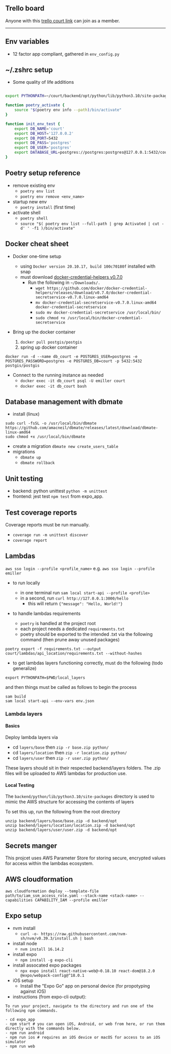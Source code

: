 ## Trello board

Anyone with this [trello court link](https://trello.com/invite/b/oS5Fz6bN/ATTI19c9e6c96c15131570252a4aa7a76f805C031F15/court) can join as a member.

---

## Env variables

- 12 factor app compliant, gathered in `env_config.py`


## ~/.zshrc setup

- Some quality of life additions
```bash

export PYTHONPATH=~/court/backend/opt/python/lib/python3.10/site-packages/:$PYTHONPATH

function poetry_activate {
    source "$(poetry env info --path)/bin/activate"
}

function init_env_test {
    export DB_NAME='court'
    export DB_HOST='127.0.0.2'
    export DB_PORT=5432
    export DB_PASS='postgres'
    export DB_USER='postgres'
    export DATABASE_URL=postgres://postgres:postgres@127.0.0.1:5432/court?sslmode=disable
}
```


## Poetry setup reference

- remove existing env
    - `poetry env list`
    - `poetry env remove <env_name>`
- startup new env
    - `poetry install` (first time)
- activate shell
    - `poetry shell`
    - `source "$( poetry env list --full-path | grep Activated | cut -d' ' -f1 )/bin/activate"`


## Docker cheat sheet

- Docker one-time setup
    - using `Docker version 20.10.17, build 100c70180f` installed with snap
    - must download [docker-credential-helpers v0.7.0](https://github.com/docker/docker-credential-helpers/releases)
        - Run the following in `~/Downloads/.`
            - `wget https://github.com/docker/docker-credential-helpers/releases/download/v0.7.0/docker-credential-secretservice-v0.7.0.linux-amd64`
            - `mv docker-credential-secretservice-v0.7.0.linux-amd64 docker-credential-secretservice`
            - `sudo mv docker-credential-secretservice /usr/local/bin/`
            - `sudo chmod +x /usr/local/bin/docker-credential-secretservice`

- Bring up the docker container
    1. `docker pull postgis/postgis`
    2. spring up docker container

```
docker run -d --name db_court -e POSTGRES_USER=postgres -e POSTGRES_PASSWORD=postgres -e POSTGRES_DB=court -p 5432:5432 postgis/postgis
```

- Connect to the running instance as needed
    - `docker exec -it db_court psql -U emiller court`
    - `docker exec -it db_court bash`


## Database management with dbmate

- install (linux)
```
sudo curl -fsSL -o /usr/local/bin/dbmate https://github.com/amacneil/dbmate/releases/latest/download/dbmate-linux-amd64
sudo chmod +x /usr/local/bin/dbmate
```
- create a migration `dbmate new create_users_table`
- migrations
    - `dbmate up`
    - `dbmate rollback`


## Unit testing

- backend: python unittest `python -m unittest`
- frontend: jest test `npm test` from expo_app\.


## Test coverage reports
Coverage reports must be run manually.

- `coverage run -m unittest discover`
- `coverage report`


## Lambdas
`aws sso login --profile <profile_name>`
e.g. `aws sso login --profile emiller`

- to run locally
    - in one terminal run `sam local start-api --profile <profile>`
    - in a second, run `curl http://127.0.0.1:3000/hello`
        - this will return `{"message": "Hello, World!"}`

- to handle lambdas requirements
    - `poetry` is handled at the project root
    - each project needs a dedicated `requirements.txt`
    - poetry should be exported to the intended .txt via the following command (then prune away unused packages)

```
poetry export -f requirements.txt --output court/lambdas/api_location/requirements.txt --without-hashes
```

- to get lambdas layers functioning correctly, must do the following (todo generalize)

`export PYTHONPATH=$PWD/local_layers`

and then things must be called as follows to begin the process

```
sam build
sam local start-api --env-vars env.json
```


### Lambda layers

#### Basics
Deploy lambda layers via
- cd `layers/base` then `zip -r base.zip python/`
- cd `layers/location` then `zip -r location.zip python/`
- cd `layers/user` then `zip -r user.zip python/`

These layers should sit in their respected backend/layers folders.
The .zip files will be uploaded to AWS lambdas for production use.

#### Local Testing

The `backend/python/lib/python3.10/site-packages` directory is used to mimic the AWS structure for accessing the contents of layers

To set this up, run the following from the root directory
```
unzip backend/layers/base/base.zip -d backend/opt
unzip backend/layers/location/location.zip -d backend/opt
unzip backend/layers/user/user.zip -d backend/opt
```

## Secrets manger

This projcet uses AWS Parameter Store for storing secure, encrypted values for access within the lambdas ecosystem.

## AWS cloudformation

`aws cloudformation deploy --template-file path/to/iam_ssm_access_role.yaml --stack-name <stack-name> --capabilities CAPABILITY_IAM --profile emiller`


## Expo setup

- nvm install
    - `curl -o- https://raw.githubusercontent.com/nvm-sh/nvm/v0.39.3/install.sh | bash`
- install node
    - `nvm install 16.14.2`
- install expo
    - `npm install -g expo-cli`
- install assocated expo packages
    - `npx expo install react-native-web@~0.18.10 react-dom@18.2.0 @expo/webpack-config@^18.0.1`
- iOS setup
    - Install the "Expo Go" app on personal device (for propotyping against iOS)
- instructions (from expo-cli output):
```
To run your project, navigate to the directory and run one of the following npm commands.

- cd expo_app
- npm start # you can open iOS, Android, or web from here, or run them directly with the commands below.
- npm run android
- npm run ios # requires an iOS device or macOS for access to an iOS simulator
- npm run web
```
